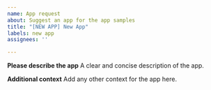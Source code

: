 ```yaml
---
name: App request
about: Suggest an app for the app samples
title: "[NEW APP] New App"
labels: new app
assignees: ''

---
```


**Please describe the app**
A clear and concise description of the app.

**Additional context**
Add any other context for the app here.
